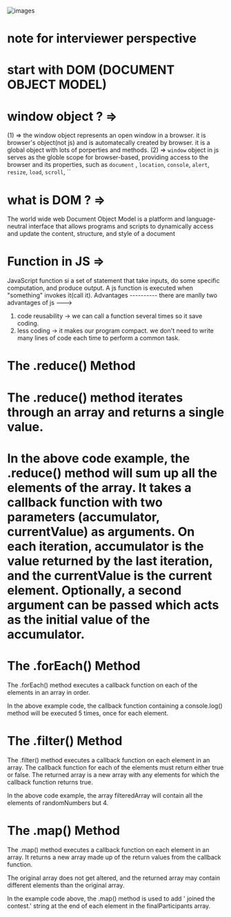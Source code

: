 ![images](https://github.com/AkashSingh1141144/js-practice/assets/147084128/a0453fd7-48e1-481d-ad0e-441e1d2be876)



# note for interviewer perspective

# start with DOM (DOCUMENT OBJECT MODEL)

# window object ? => 
(1) => the window object represents an open window in a browser. it is browser's object(not js) and is automatecally created by browser.
it is a global object with lots of porperties and methods.
(2) => `window` object in js serves  as the globle scope for browser-based, providing access to the browser and its properties, such as `document` , `location`, `console`, `alert`, `resize`, `load`, `scroll`, ``

# what is DOM ? =>
The world wide web Document Object Model is a platform and language-neutral interface that allows programs and scripts to dynamically access and update the content, structure, and style of a document 



# Function in JS =>
  JavaScript function si a set of statement that take inputs, do some specific computation, and produce output. 
  A js function is executed when "something" invokes it(call it).
Advantages ----------
there are manlly two advantages of js --->
1. code reusability -> we can call a function several times so it save coding.
2. less coding -> it makes our program compact. we don't need to write many lines of code each time to perform a common task.




<!-- Higher Order function -->
# The .reduce() Method
# The .reduce() method iterates through an array and returns a single value.

# In the above code example, the .reduce() method will sum up all the elements of the array. It takes a callback function with two parameters (accumulator, currentValue) as arguments. On each iteration, accumulator is the value returned by the last iteration, and the currentValue is the current element. Optionally, a second argument can be passed which acts as the initial value of the accumulator.

<!-- 
const arrayOfNumbers = [1, 2, 3, 4];

const sum = arrayOfNumbers.reduce((accumulator, currentValue) => {  
  return accumulator + currentValue;
});

console.log(sum); // 10
 -->


# The .forEach() Method
 The .forEach() method executes a callback function on each of the elements in an array in order.

In the above example code, the callback function containing a console.log() method will be executed 5 times, once for each element.

<!-- const numbers = [28, 77, 45, 99, 27];

numbers.forEach(number => {  
  console.log(number);
});  -->




# The .filter() Method
The .filter() method executes a callback function on each element in an array. The callback function for each of the elements must return either true or false. The returned array is a new array with any elements for which the callback function returns true.

In the above code example, the array filteredArray will contain all the elements of randomNumbers but 4.

<!-- const randomNumbers = [4, 11, 42, 14, 39];
const filteredArray = randomNumbers.filter(n => {  
  return n > 5;
}); -->





# The .map() Method
The .map() method executes a callback function on each element in an array. It returns a new array made up of the return values from the callback function.

The original array does not get altered, and the returned array may contain different elements than the original array.

In the example code above, the .map() method is used to add ' joined the contest.' string at the end of each element in the finalParticipants array.

<!-- 
const finalParticipants = ['Taylor', 'Donald', 'Don', 'Natasha', 'Bobby'];

// add string after each final participant
const announcements = finalParticipants.map(member => {
  return member + ' joined the contest.';
})

console.log(announcements);
 -->
